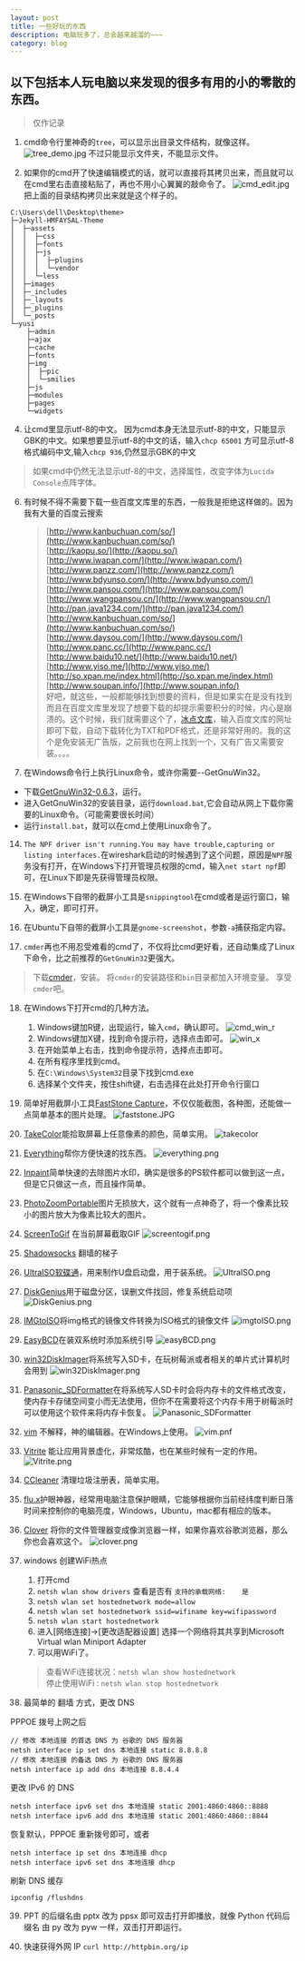 ```yaml
---
layout: post
title: 一些好玩的东西
description: 电脑玩多了，总会越来越溜的~~~
category: blog
---
```


## 以下包括本人玩电脑以来发现的很多有用的小的零散的东西。

>仅作记录

1. cmd命令行里神奇的`tree`，可以显示出目录文件结构，就像这样。
![tree_demo.jpg](/images/tree_demo.jpg)
不过只能显示文件夹，不能显示文件。

2. 如果你的cmd开了快速编辑模式的话，就可以直接将其拷贝出来，而且就可以在cmd里右击直接粘贴了，再也不用小心翼翼的敲命令了。
![cmd_edit.jpg](/images/cmd_edit.jpg)
把上面的目录结构拷贝出来就是这个样子的。

```
C:\Users\dell\Desktop\theme>
├─Jekyll-HMFAYSAL-Theme
│  ├─assets
│  │  ├─css
│  │  ├─fonts
│  │  ├─js
│  │  │  ├─plugins
│  │  │  └─vendor
│  │  └─less
│  ├─images
│  ├─_includes
│  ├─_layouts
│  ├─_plugins
│  └─_posts
└─yusi
    ├─admin
    ├─ajax
    ├─cache
    ├─fonts
    ├─img
    │  ├─pic
    │  └─smilies
    ├─js
    ├─modules
    ├─pages
    └─widgets
```

4. 让cmd里显示utf-8的中文。
因为cmd本身无法显示utf-8的中文，只能显示GBK的中文。如果想要显示utf-8的中文的话，输入`chcp 65001`
方可显示utf-8格式编码中文,输入`chcp 936`,仍然显示GBK的中文
>如果cmd中仍然无法显示utf-8的中文，选择属性，改变字体为`Lucida Console`点阵字体。

6. 有时候不得不需要下载一些百度文库里的东西，一般我是拒绝这样做的。因为我有大量的百度云搜索<br>
    > [http://www.kanbuchuan.com/so/](http://www.kanbuchuan.com/so/)       <br>
    > [http://kaopu.so/](http://kaopu.so/)              <br>
    > [http://www.iwapan.com/](http://www.iwapan.com/)                  <br>
    > [http://www.panzz.com/](http://www.panzz.com/)              <br>
    > [http://www.bdyunso.com/](http://www.bdyunso.com/)              <br>
    > [http://www.pansou.com/](http://www.pansou.com/)             <br>
    > [http://www.wangpansou.cn/](http://www.wangpansou.cn/)              <br>
    > [http://pan.java1234.com/](http://pan.java1234.com/)              <br>
    > [http://www.kanbuchuan.com/so/](http://www.kanbuchuan.com/so/)              <br>
    > [http://www.daysou.com/](http://www.daysou.com/)               <br>
    > [http://www.panc.cc/](http://www.panc.cc/)                <br>
    > [http://www.baidu10.net/](http://www.baidu10.net/)               <br>
    > [http://www.yiso.me/](http://www.yiso.me/)           <br>
    > [http://so.xpan.me/index.html](http://so.xpan.me/index.html)               <br>
    > [http://www.soupan.info/](http://www.soupan.info/)                   <br>
    > 好吧，就这些，一般都能够找到想要的资料，但是如果实在是没有找到而且在百度文库里发现了想要下载的却提示需要积分的时候，内心是崩溃的。这个时候，我们就需要这个了，[冰点文库](/software/iDocDown.rar)，输入百度文库的网址即可下载，自动下载转化为TXT和PDF格式，还是非常好用的。我的这个是免安装无广告版，之前我也在网上找到一个，又有广告又需要安装。。。。

7. 在Windows命令行上执行Linux命令，或许你需要--GetGnuWin32。
 - 下载[GetGnuWin32-0.6.3](/software/GetGnuWin32-0.6.3.zip)，运行。
 - 进入GetGnuWin32的安装目录，运行`download.bat`,它会自动从网上下载你需要的Linux命令。（可能需要很长时间）
 - 运行`install.bat`，就可以在cmd上使用Linux命令了。

14. `The NPF driver isn't running.You may have trouble,capturing or listing interfaces.`在wireshark启动的时候遇到了这个问题，原因是`NPF`服务没有打开，在Windows下打开管理员权限的cmd，输入`net start npf`即可，在Linux下即是先获得管理员权限。

15. 在Windows下自带的截屏小工具是`snippingtool`在cmd或者是运行窗口，输入，确定，即可打开。

16. 在Ubuntu下自带的截屏小工具是`gnome-screenshot`，参数`-a`捕获指定内容。

17. `cmder`再也不用忍受难看的cmd了，不仅将比cmd更好看，还自动集成了Linux下命令，比之前推荐的`GetGnuWin32`更强大。
>下载[cmder](/software/cmder.zip)，安装。
>将`cmder`的安装路径和`bin`目录都加入环境变量。
>享受`cmder`吧。

18. 在Windows下打开cmd的几种方法。
    1. Windows键加R键，出现运行，输入`cmd`，确认即可。
    ![cmd_win_r](/images/cmd_win_r.JPG)
    2. Windows键加X键，找到命令提示符，选择点击即可。
    ![win_x](/images/win_x.png)
    3. 在开始菜单上右击，找到命令提示符，选择点击即可。
    4. 在所有程序里找到cmd。
    5. 在`C:\Windows\System32`目录下找到cmd.exe
    6. 选择某个文件夹，按住shift键，右击选择在此处打开命令行窗口

19. 简单好用截屏小工具[FastStone Capture](/software/FSCapture.zip)，不仅仅能截图，各种图，还能做一点简单基本的图片处理。
![faststone.JPG](/images/faststone.JPG)

20. [TakeColor](/software/TakeColor.zip)能拾取屏幕上任意像素的颜色，简单实用。
![takecolor](/images/takecolor.png)

21. [Everything](/software/Everything.zip)帮你方便快速的找东西。
![everything.png](/images/everything.png)

22. [Inpaint](/software/Inpaint.zip)简单快速的去除图片水印，确实是很多的PS软件都可以做到这一点，但是它只做这一点，而且操作简单。

23. [PhotoZoomPortable](/software/PhotoZoomPortable.zip)图片无损放大，这个就有一点神奇了，将一个像素比较小的图片放大为像素比较大的图片。

24. [ScreenToGif](/software/ScreenToGIF.zip) 在当前屏幕截取GIF
![screentogif.png](/images/screentogif.png)

25. [Shadowsocks](/software/Shadowsocks-win-2.5.6.zip) 翻墙的梯子

26. [UltraISO软碟通](/software/UltraISO.zip)，用来制作U盘启动盘，用于装系统。
![UltraISO.png](/images/UltraISO.png)

27. [DiskGenius](/software/DiskGenius.zip)用于磁盘分区，误删文件找回，修复系统启动项
![DiskGenius.png](/images/DiskGenius.png)

28. [IMGtoISO](/software/IMGtoISO.zip)将img格式的镜像文件转换为ISO格式的镜像文件
![imgtoISO.png](/images/imgtoISO.png)

29. [EasyBCD](/software/EasyBCD.zip)在装双系统时添加系统引导
![easyBCD.png](/images/easyBCD.png)

30. [win32DiskImager](/software/win32DiskImager.zip)将系统写入SD卡，在玩树莓派或者相关的单片式计算机时会用到
![win32DiskImager.png](/images/win32DiskImager.png)

31. [Panasonic_SDFormatter](/software/Panasonic_SDFormatter.zip)在将系统写人SD卡时会将内存卡的文件格式改变，使内存卡存储空间变小而无法使用，但你不在需要将这个内存卡用于树莓派时可以使用这个软件来将内存卡恢复。
![Panasonic_SDFormatter](/images/Panasonic_SDFormatter.png)

32. [vim](/software/vim74.rar) 不解释，神的编辑器。在Windows上使用。
![vim.pnf](/images/vim.png)

33. [Vitrite](/software/Vitrite.zip) 能让应用背景虚化，非常炫酷，也在某些时候有一定的作用。
![Vitrite.png](/images/Vitrite.png)

34. [CCleaner](/software/CCleaner.rar) 清理垃圾注册表，简单实用。

35. [flu.x](/software/flu.x.zip)护眼神器，经常用电脑注意保护眼睛，它能够根据你当前经纬度判断日落时间来控制你的电脑亮度，Windows，Ubuntu，mac都有相应的版本。

36. [Clover](/software/Clover_Setup_3.0.406.zip) 将你的文件管理器变成像浏览器一样，如果你喜欢谷歌浏览器，那么你也会喜欢这个。
![clover.png](/images/clover.png)

37. windows 创建WiFi热点
    1. 打开cmd
    2. `netsh wlan show drivers` 查看是否有 `支持的承载网络:    是`
    2. `netsh wlan set hostednetwork mode=allow`
    3. `netsh wlan set hostednetwork ssid=wifiname key=wifipassword`
    4. `netsh wlan start hostednetwork`
    5. 进入[网络连接]->[更改适配器设置] 选择一个网络将其共享到Microsoft Virtual wlan Miniport Adapter
    7. 可以用WiFi了。<br>
    > 查看WiFi连接状况：`netsh wlan show hostednetwork` <br> 
    > 停止使用WiFi : `netsh wlan stop hostednetwork` <br>


38. 最简单的 翻墙 方式，更改 DNS

PPPOE 拨号上网之后

```
// 修改 本地连接 的首选 DNS 为 谷歌的 DNS 服务器
netsh interface ip set dns 本地连接 static 8.8.8.8
// 修改 本地连接 的备选 DNS 为 谷歌的 DNS 服务器
netsh interface ip add dns 本地连接 8.8.4.4
```

更改 IPv6 的 DNS

```
netsh interface ipv6 set dns 本地连接 static 2001:4860:4860::8888
netsh interface ipv6 add dns 本地连接 static 2001:4860:4860::8844
```

恢复默认，PPPOE 重新拨号即可，或者

```
netsh interface ip set dns 本地连接 dhcp
netsh interface ipv6 set dns 本地连接 dhcp
```

刷新 DNS 缓存

```
ipconfig /flushdns
```

39. PPT 的后缀名由 pptx 改为 ppsx 即可双击打开即播放，就像 Python 代码后缀名 由 py 改为 pyw 一样，双击打开即运行。

40. 快速获得外网 IP `curl http://httpbin.org/ip`
